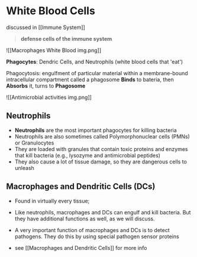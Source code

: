 # White Blood Cells
discussed in [[Immune System]]
>**defense cells of the immune system**

![[Macrophages White Blood img.png]]

**Phagocytes**: Dendric Cells, and Neutrophils (white blood cells that 'eat')

Phagocytosis: engulfment of particular material within a membrane-bound intracellular compartment called a phagosome
**Binds** to bateria, then **Absorbs** it, turns to **Phagosome**

![[Antimicrobial activities img.png]]

## Neutrophils
- **Neutrophils** are the most important phagocytes for killing bacteria 
- Neutrophils are also sometimes called Polymorphonuclear cells (PMNs) or Granulocytes
- They are loaded with granules that contain toxic proteins and enzymes that kill bacteria (e.g., lysozyme and antimicrobial peptides)
- They also cause a lot of tissue damage, so they are dangerous cells to unleash

## Macrophages and Dendritic Cells (DCs)
- Found in virtually every tissue;
- Like neutrophils, macrophages and DCs can engulf and kill
bacteria. But they have additional functions as well, as we will
discuss.
- A very important function of macrophages and DCs is to
detect pathogens. They do this by using special pathogen
sensor proteins

- see [[Macrophages and Dendritic Cells]]  for more info

